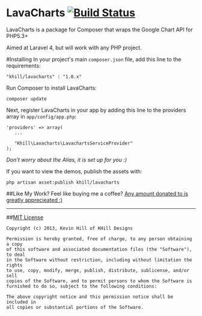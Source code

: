 LavaCharts [![Build Status](https://travis-ci.org/kevinkhill/LavaCharts.png?branch=master)](https://travis-ci.org/kevinkhill/LavaCharts)
==========

LavaCharts is a package for Composer that wraps the Google Chart API for PHP5.3+

Aimed at Laravel 4, but will work with any PHP project.


#Installing
In your project's main ```composer.json``` file, add this line to the requirements:

  ```
  "khill/lavacharts" : "1.0.x"
  ```

Run Composer to install LavaCharts:

  ```
  composer update
  ```

Next, register LavaCharts in your app by adding this line to the providers array in ```app/config/app.php```:

  ```
  'providers' => array(
     ...

     "Khill\Lavacharts\LavachartsServiceProvider"
  );
  ```

*Don't worry about the Alias, it is set up for you :)*

If you want to view the demos, publish the assets with:

  ```
  php artisan asset:publish khill/lavacharts
  ```


##Like My Work?
Feel like buying me a coffee? [Any amount donated to is greatly apprecieated :)](https://www.paypal.com/cgi-bin/webscr?cmd=_s-xclick&hosted_button_id=FLP6MYY3PYSFQ)

- - -

##[MIT License](http://opensource.org/licenses/MIT)
```
Copyright (c) 2013, Kevin Hill of KHill Designs

Permission is hereby granted, free of charge, to any person obtaining a copy
of this software and associated documentation files (the "Software"), to deal
in the Software without restriction, including without limitation the rights
to use, copy, modify, merge, publish, distribute, sublicense, and/or sell
copies of the Software, and to permit persons to whom the Software is
furnished to do so, subject to the following conditions:

The above copyright notice and this permission notice shall be included in
all copies or substantial portions of the Software.
```
